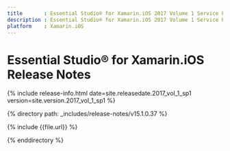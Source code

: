 ```yaml
---
title       : Essential Studio® for Xamarin.iOS 2017 Volume 1 Service Pack 1 Release Notes
description : Essential Studio® for Xamarin.iOS 2017 Volume 1 Service Pack 1 Release Notes
platform    : Xamarin.iOS
---
```


# Essential Studio® for Xamarin.iOS Release Notes

{% include release-info.html date=site.releasedate.2017_vol_1_sp1 version=site.version.2017_vol_1_sp1 %} 

{% directory path: _includes/release-notes/v15.1.0.37 %}

{% include {{file.url}} %}

{% enddirectory %}